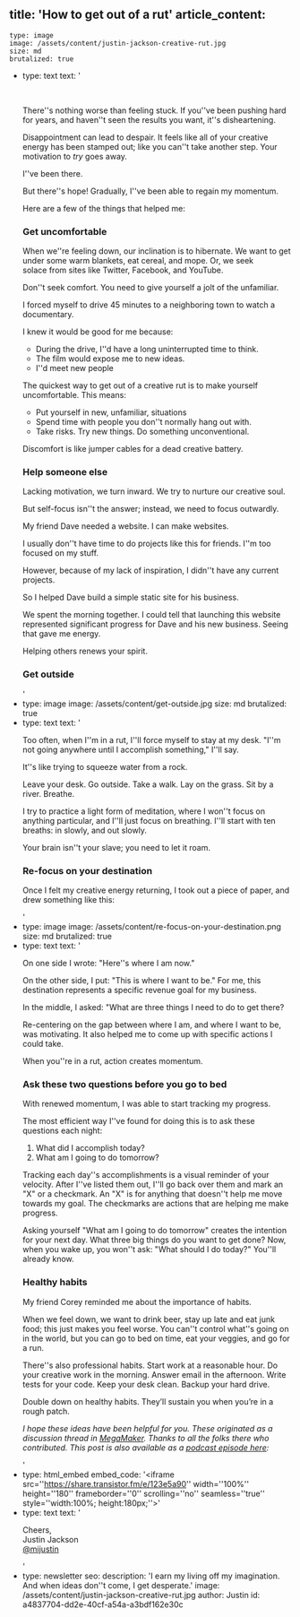 title: 'How to get out of a rut'
article_content:
  -
    type: image
    image: /assets/content/justin-jackson-creative-rut.jpg
    size: md
    brutalized: true
  -
    type: text
    text: '<p><br></p><p>There''s nothing worse than feeling stuck. If you''ve been pushing hard for years, and haven''t seen the results you want, it''s disheartening.&nbsp;</p><p>Disappointment can lead to despair. It feels like all of your creative energy has been stamped out; like you can''t take another step. Your motivation to <i>try</i>&nbsp;goes away.</p><p>I''ve been there.</p><p>But there''s hope! Gradually, I''ve been able to regain my momentum.</p><p>Here are a few of the things that helped me:</p><h3>Get uncomfortable</h3><p>When we''re feeling down, our inclination is to hibernate. We want to get under some warm blankets, eat cereal, and mope. Or, we seek solace&nbsp;from sites like Twitter, Facebook, and YouTube.</p><p>Don''t seek comfort. You need to give yourself a jolt of the unfamiliar.</p><p>I forced myself to drive 45 minutes to a neighboring town to watch a documentary.</p><p>I knew it would be good for me because:</p><ul><li>During the drive, I''d have a long uninterrupted time to think.</li><li>The film would expose me to new ideas.</li><li>I''d meet new people</li></ul><p>The quickest way to get out of a creative rut is to make yourself uncomfortable. This means:</p><ul><li>Put yourself in new, unfamiliar, situations</li><li>Spend time with people you don''t normally hang out with.</li><li>Take risks. Try new things. Do something unconventional.</li></ul><p>Discomfort is like jumper cables for a dead creative battery.</p><h3><b>Help someone else</b></h3><p>Lacking motivation, we turn inward. We try to nurture our creative soul.</p><p>But self-focus isn''t the answer; instead, we need to focus outwardly.</p><p>My friend Dave needed a website. I can make websites.</p><p>I usually don''t have time to do projects like this for friends. I''m too focused on my stuff.</p><p>However, because of my lack of inspiration, I didn''t have any current projects.</p><p>So I helped Dave build a simple static site for his business.</p><p>We spent the morning together. I could tell that launching this website represented significant progress for Dave and his new business. Seeing that gave me energy.</p><p>Helping others renews your spirit.</p><h3>Get outside</h3>'
  -
    type: image
    image: /assets/content/get-outside.jpg
    size: md
    brutalized: true
  -
    type: text
    text: '<p>Too often, when I''m in a rut, I''ll force myself to stay at my desk. "I''m not going anywhere until I accomplish something," I''ll say.</p><p>It''s like trying to squeeze water from a rock.</p><p>Leave your desk. Go outside. Take a walk. Lay on the grass. Sit by a river. Breathe.</p><p>I try to practice a light form of meditation, where I won''t focus on anything particular, and I''ll just focus on breathing. I''ll start with ten breaths: in slowly, and out slowly.</p><p>Your brain isn''t your slave; you need to let it roam.</p><h3><b>Re-focus on your destination</b></h3><p>Once I felt my creative energy returning, I took out a piece of paper, and drew something like this:</p>'
  -
    type: image
    image: /assets/content/re-focus-on-your-destination.png
    size: md
    brutalized: true
  -
    type: text
    text: '<p>On one side I wrote: "Here''s where I am now."</p><p>On the other side, I put: "This is where I want to be." For me, this destination represents a&nbsp;specific revenue goal for my business.</p><p>In the middle, I asked: "What are three things I need to do to get there?</p><p>Re-centering on the gap between where I am, and where I want to be, was motivating. It also helped me to come up with specific actions I could take.</p><p>When you''re in a rut, action creates momentum.</p><h3><b>Ask these two questions before you go to bed</b></h3><p>With renewed momentum, I was able to start tracking my progress.</p><p>The most efficient way I''ve found for doing this is to ask these questions each night:</p><ol><li>What did I accomplish today?</li><li>What am I going to do tomorrow?</li></ol><p>Tracking each day''s accomplishments is a visual reminder of your velocity. After I''ve listed them out, I''ll go back over them and mark an "X" or a checkmark.&nbsp;An "X" is for anything that doesn''t help me move towards my goal. The checkmarks are actions that are helping me make progress.</p><p>Asking yourself "What am I going to do tomorrow" creates the intention for your next day. What three big things do you want to get done? Now, when you wake up, you won''t ask: "What should I do today?" You''ll already know.</p><h3>Healthy habits</h3><p>My friend Corey reminded me about the importance of habits.</p><p>When we feel down, we want to drink beer, stay up late and eat junk food; this just makes you feel worse. You can''t control what''s going on in the world, but you can go to bed on time, eat your veggies, and go for a run.</p><p>There''s also professional habits. Start work at a reasonable hour. Do your creative work in the morning. Answer email in the afternoon. Write tests for your code. Keep your desk clean. Backup your hard drive.</p><p>Double down on healthy habits. They’ll sustain you when you’re in a rough patch.</p><p><em>I hope these ideas have been helpful for you. These originated as a discussion thread in <a href="https://megamaker.co/club">MegaMaker</a>. Thanks to all the folks there who contributed. This post is&nbsp;also available as a <a href="https://podcast.megamaker.co/episodes/043-how-do-you-get-out-of-a-creative-rut">podcast episode here</a>:</em></p>'
  -
    type: html_embed
    embed_code: '<iframe src=''https://share.transistor.fm/e/123e5a90'' width=''100%'' height=''180'' frameborder=''0'' scrolling=''no'' seamless=''true'' style=''width:100%; height:180px;''></iframe>'
  -
    type: text
    text: '<p>Cheers,<br>Justin Jackson<br><a href="https://twitter.com/mijustin">@mijustin</a></p>'
  -
    type: newsletter
seo:
  description: 'I earn my living off my imagination. And when ideas don''t come, I get desperate.'
  image: /assets/content/justin-jackson-creative-rut.jpg
author: Justin
id: a4837704-dd2e-40cf-a54a-a3bdf162e30c
